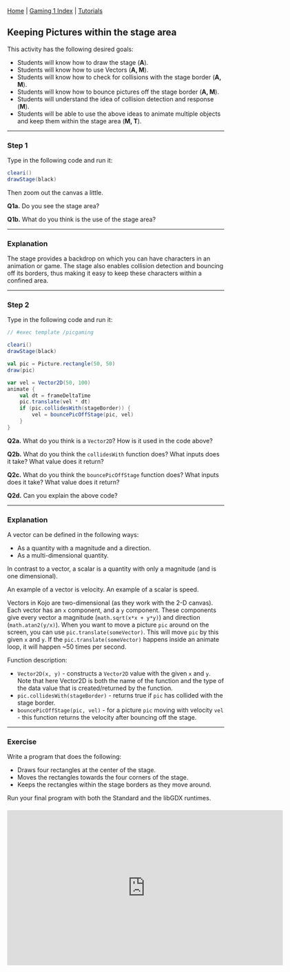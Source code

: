 <div class="nav">
  <a href="../../index.html">Home</a> | <a href="index.html">Gaming 1 Index</a> | <a href="../../tutorials-index.html">Tutorials</a>
</div>

## Keeping Pictures within the stage area

This activity has the following desired goals:
* Students will know how to draw the stage (**A**).
* Students will know how to use Vectors (**A, M**).
* Students will know how to check for collisions with the stage border (**A, M**).
* Students will know how to bounce pictures off the stage border (**A, M**).
* Students will understand the idea of collision detection and response (**M**).
* Students will be able to use the above ideas to animate multiple objects and keep them within the stage area (**M, T**).

---

### Step 1

Type in the following code and run it:

```scala
cleari()
drawStage(black)
```

Then zoom out the canvas a little.

**Q1a.** Do you see the stage area?

**Q1b.** What do you think is the use of the stage area?

---

### Explanation

The stage provides a backdrop on which you can have characters in an animation or game. The stage also enables collision detection and bouncing off its borders, thus making it easy to keep these characters within a confined area.

---

### Step 2

Type in the following code and run it:

```scala
// #exec template /picgaming

cleari()
drawStage(black)

val pic = Picture.rectangle(50, 50)
draw(pic)

var vel = Vector2D(50, 100)
animate {
    val dt = frameDeltaTime
    pic.translate(vel * dt)
    if (pic.collidesWith(stageBorder)) {
        vel = bouncePicOffStage(pic, vel)
    }
}
```

**Q2a.** What do you think is a `Vector2D`? How is it used in the code above?

**Q2b.** What do you think the `collidesWith` function does? What inputs does it take? What value does it return?

**Q2c.** What do you think the `bouncePicOffStage` function does? What inputs does it take? What value does it return?

**Q2d.** Can you explain the above code?

---

### Explanation

A vector can be defined in the following ways:
* As a quantity with a magnitude and a direction.
* As a multi-dimensional quantity.

In contrast to a vector, a scalar is a quantity with only a magnitude (and is one dimensional).

An example of a vector is velocity. An example of a scalar is speed.

Vectors in Kojo are two-dimensional (as they work with the 2-D canvas). Each vector has an `x` component, and a `y` component. These components give every vector a magnitude (`math.sqrt(x*x + y*y)`) and direction (`math.atan2(y/x)`). When you want to move a picture `pic` around on the screen, you can use `pic.translate(someVector)`. This will move `pic` by this given `x` and `y`. If the `pic.translate(someVector)` happens inside an animate loop, it will happen ~50 times per second.

Function description:

* `Vector2D(x, y)` - constructs a `Vector2D` value with the given `x` and `y`. Note that here Vector2D is both the name of the function and the type of the data value that is created/returned by the function.
* `pic.collidesWith(stageBorder)` - returns true if `pic` has collided with the stage border.
* `bouncePicOffStage(pic, vel)` - for a picture `pic` moving with velocity `vel` - this function returns the velocity after bouncing off the stage.

---

### Exercise

Write a program that does the following:
* Draws four rectangles at the center of the stage.
* Moves the rectangles towards the four corners of the stage.
* Keeps the rectangles within the stage borders as they move around.

Run your final program with both the Standard and the libGDX runtimes.

<div style="margin-top: 20px;margin-bottom: 20px;text-align:center">
    <iframe frameborder="0" width="640" height="360" src="https://player.vimeo.com/video/480240170" allow="autoplay"></iframe>
</div>
